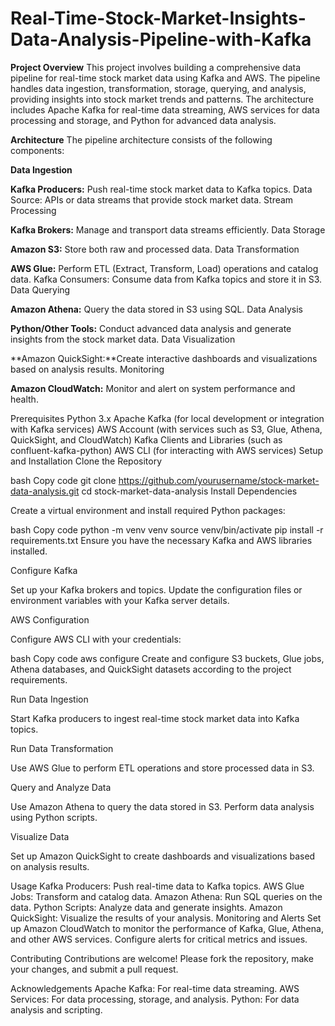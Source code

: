 # Real-Time-Stock-Market-Insights-Data-Analysis-Pipeline-with-Kafka
**Project Overview**
This project involves building a comprehensive data pipeline for real-time stock market data using Kafka and AWS. The pipeline handles data ingestion, transformation, storage, querying, and analysis, providing insights into stock market trends and patterns. The architecture includes Apache Kafka for real-time data streaming, AWS services for data processing and storage, and Python for advanced data analysis.

**Architecture**
The pipeline architecture consists of the following components:

**Data Ingestion**

**Kafka Producers:** Push real-time stock market data to Kafka topics.
Data Source: APIs or data streams that provide stock market data.
Stream Processing

**Kafka Brokers:** Manage and transport data streams efficiently.
Data Storage

**Amazon S3:** Store both raw and processed data.
Data Transformation

**AWS Glue:** Perform ETL (Extract, Transform, Load) operations and catalog data.
Kafka Consumers: Consume data from Kafka topics and store it in S3.
Data Querying

**Amazon Athena:** Query the data stored in S3 using SQL.
Data Analysis

**Python/Other Tools:** Conduct advanced data analysis and generate insights from the stock market data.
Data Visualization

**Amazon QuickSight:**Create interactive dashboards and visualizations based on analysis results.
Monitoring

**Amazon CloudWatch:** Monitor and alert on system performance and health.

Prerequisites
Python 3.x
Apache Kafka (for local development or integration with Kafka services)
AWS Account (with services such as S3, Glue, Athena, QuickSight, and CloudWatch)
Kafka Clients and Libraries (such as confluent-kafka-python)
AWS CLI (for interacting with AWS services)
Setup and Installation
Clone the Repository

bash
Copy code
git clone https://github.com/yourusername/stock-market-data-analysis.git
cd stock-market-data-analysis
Install Dependencies

Create a virtual environment and install required Python packages:

bash
Copy code
python -m venv venv
source venv/bin/activate
pip install -r requirements.txt
Ensure you have the necessary Kafka and AWS libraries installed.

Configure Kafka

Set up your Kafka brokers and topics. Update the configuration files or environment variables with your Kafka server details.

AWS Configuration

Configure AWS CLI with your credentials:

bash
Copy code
aws configure
Create and configure S3 buckets, Glue jobs, Athena databases, and QuickSight datasets according to the project requirements.

Run Data Ingestion

Start Kafka producers to ingest real-time stock market data into Kafka topics.

Run Data Transformation

Use AWS Glue to perform ETL operations and store processed data in S3.

Query and Analyze Data

Use Amazon Athena to query the data stored in S3. Perform data analysis using Python scripts.

Visualize Data

Set up Amazon QuickSight to create dashboards and visualizations based on analysis results.

Usage
Kafka Producers: Push real-time data to Kafka topics.
AWS Glue Jobs: Transform and catalog data.
Amazon Athena: Run SQL queries on the data.
Python Scripts: Analyze data and generate insights.
Amazon QuickSight: Visualize the results of your analysis.
Monitoring and Alerts
Set up Amazon CloudWatch to monitor the performance of Kafka, Glue, Athena, and other AWS services. Configure alerts for critical metrics and issues.

Contributing
Contributions are welcome! Please fork the repository, make your changes, and submit a pull request.

Acknowledgements
Apache Kafka: For real-time data streaming.
AWS Services: For data processing, storage, and analysis.
Python: For data analysis and scripting.
